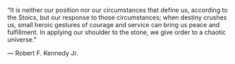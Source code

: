 “It is neither our position nor our circumstances that define us, according to the Stoics, but our response to those circumstances; when destiny crushes us, small heroic gestures of courage and service can bring us peace and fulfillment. In applying our shoulder to the stone, we give order to a chaotic universe.” 

— Robert F. Kennedy Jr.